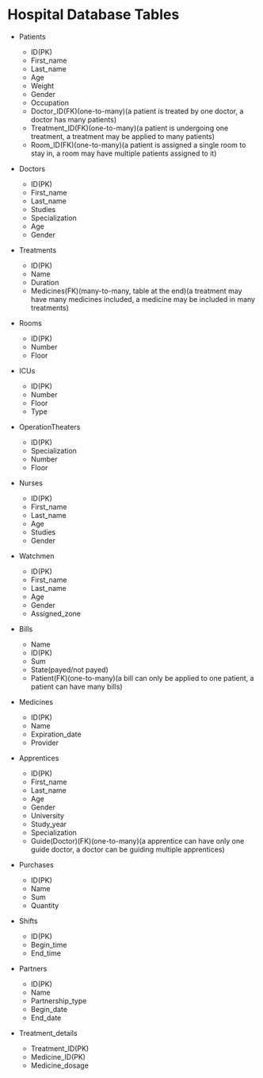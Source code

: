 # Hospital Database Tables

- Patients
  - ID(PK)
  - First_name
  - Last_name
  - Age
  - Weight
  - Gender
  - Occupation
  - Doctor_ID(FK)(one-to-many)(a patient is treated by one doctor, a doctor has many patients)
  - Treatment_ID(FK)(one-to-many)(a patient is undergoing one treatment, a treatment may be applied to many patients)
  - Room_ID(FK)(one-to-many)(a patient is assigned a single room to stay in, a room may have multiple patients assigned to it)

- Doctors
  - ID(PK)
  - First_name
  - Last_name
  - Studies
  - Specialization
  - Age
  - Gender

- Treatments
  - ID(PK)
  - Name
  - Duration
  - Medicines(FK)(many-to-many, table at the end)(a treatment may have many medicines included, a medicine may be included in many treatments)

- Rooms
  - ID(PK)
  - Number
  - Floor

- ICUs
  - ID(PK)
  - Number
  - Floor
  - Type

- OperationTheaters
  - ID(PK)
  - Specialization
  - Number
  - Floor

- Nurses
  - ID(PK)
  - First_name
  - Last_name
  - Age
  - Studies
  - Gender

- Watchmen
  - ID(PK)
  - First_name
  - Last_name
  - Age
  - Gender
  - Assigned_zone

- Bills
  - Name
  - ID(PK)
  - Sum
  - State(payed/not payed)
  - Patient(FK)(one-to-many)(a bill can only be applied to one patient, a patient can have many bills)

- Medicines
  - ID(PK)
  - Name
  - Expiration_date
  - Provider

- Apprentices
  - ID(PK)
  - First_name
  - Last_name
  - Age
  - Gender
  - University
  - Study_year
  - Specialization
  - Guide(Doctor)(FK)(one-to-many)(a apprentice can have only one guide doctor, a doctor can be guiding multiple apprentices)

- Purchases
  - ID(PK)
  - Name
  - Sum
  - Quantity

- Shifts
  - ID(PK)
  - Begin_time
  - End_time

- Partners
  - ID(PK)
  - Name
  - Partnership_type
  - Begin_date
  - End_date

- Treatment_details
  - Treatment_ID(PK)
  - Medicine_ID(PK)
  - Medicine_dosage

